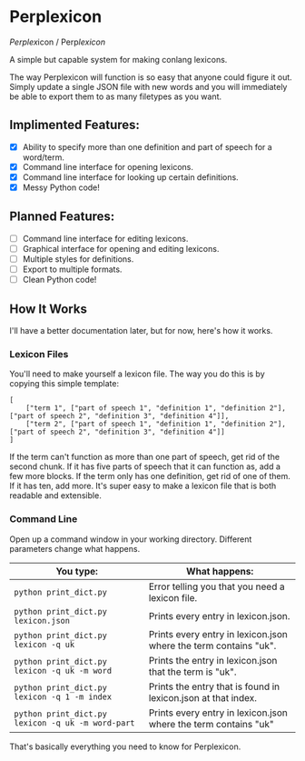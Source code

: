 # Perplexicon

*Perplex*icon / Perp*lexicon*

A simple but capable system for making conlang lexicons. 

The way Perplexicon will function is so easy that anyone could figure it out. Simply update a single JSON file with new words and you will immediately be able to export them to as many filetypes as you want.

## Implimented Features:

- [x] Ability to specify more than one definition and part of speech for a word/term.
- [x] Command line interface for opening lexicons.
- [x] Command line interface for looking up certain definitions.
- [x] Messy Python code!

## Planned Features:

- [ ] Command line interface for editing lexicons.
- [ ] Graphical interface for opening and editing lexicons.
- [ ] Multiple styles for definitions.
- [ ] Export to multiple formats.
- [ ] Clean Python code!

## How It Works

I'll have a better documentation later, but for now, here's how it works.

### Lexicon Files

You'll need to make yourself a lexicon file. The way you do this is by copying this simple template:

    [
        ["term 1", ["part of speech 1", "definition 1", "definition 2"], ["part of speech 2", "definition 3", "definition 4"]],
        ["term 2", ["part of speech 1", "definition 1", "definition 2"], ["part of speech 2", "definition 3", "definition 4"]]
    ]

If the term can't function as more than one part of speech, get rid of the second chunk. If it has five parts of speech that it can function as, add a few more blocks. If the term only has one definition, get rid of one of them. If it has ten, add more. It's super easy to make a lexicon file that is both readable and extensible.

### Command Line

Open up a command window in your working directory. Different parameters change what happens.

| You type: | What happens: |
|--|--|
| `python print_dict.py` | Error telling you that you need a lexicon file. |
| `python print_dict.py lexicon.json` | Prints every entry in lexicon.json. |
| `python print_dict.py lexicon -q uk` | Prints every entry in lexicon.json where the term contains "uk". |
| `python print_dict.py lexicon -q uk -m word` | Prints the entry in lexicon.json that the term is "uk". |
| `python print_dict.py lexicon -q 1 -m index` | Prints the entry that is found in lexicon.json at that index. |
| `python print_dict.py lexicon -q uk -m word-part` | Prints every entry in lexicon.json where the term contains "uk" |

That's basically everything you need to know for Perplexicon.